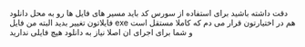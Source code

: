 دقت داشته باشید برای استفاده از سورس کد باید مسیر های فایل ها رو به محل دانلود فایلاتون تغییر بدید البته من فایل exe هم در اختیارتون قرار می دم که کاملا مستقل است و شما برای اجرای ان اصلا نیاز به دانلود هیچ فایلی ندارید
